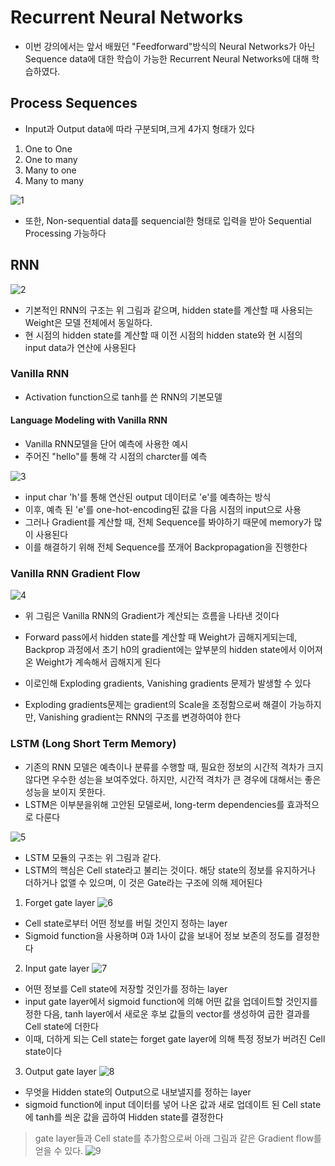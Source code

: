 # Recurrent Neural Networks

- 이번 강의에서는 앞서 배웠던 "Feedforward"방식의 Neural Networks가 아닌 Sequence data에 대한 학습이 가능한 Recurrent Neural Networks에 대해 학습하였다.

## Process Sequences

- Input과 Output data에 따라 구분되며,크게 4가지 형태가 있다
1. One to One
2. One to many
3. Many to one
4. Many to many

![1](./image_ch12/1.png)

- 또한, Non-sequential data를 sequencial한 형태로 입력을 받아 Sequential Processing 가능하다

## RNN

![2](./image_ch12/2.png)
- 기본적인 RNN의 구조는 위 그림과 같으며, hidden state를 계산할 때 사용되는 Weight은 모델 전체에서 동일하다.
- 현 시점의 hidden state를 계산할 때 이전 시점의 hidden state와 현 시점의 input data가 연산에 사용된다

### Vanilla RNN

- Activation function으로 tanh를 쓴 RNN의 기본모델

#### Language Modeling with Vanilla RNN

- Vanilla RNN모델을 단어 예측에 사용한 예시 
- 주어진 "hello"를 통해 각 시점의 charcter를 예측

![3](./image_ch12/3.png)

- input char 'h'를 통해 연산된 output 데이터로 'e'를 예측하는 방식
- 이후, 예측 된 'e'를 one-hot-encoding된 값을 다음 시점의 input으로 사용
- 그러나 Gradient를 계산할 때, 전체 Sequence를 봐야하기 때문에 memory가 많이 사용된다
- 이를 해결하기 위해 전체 Sequence를 쪼개어 Backpropagation을 진행한다

### Vanilla RNN Gradient Flow

![4](./image_ch12/4.png)

- 위 그림은 Vanilla RNN의 Gradient가 계산되는 흐름을 나타낸 것이다
- Forward pass에서 hidden state를 계산할 때 Weight가 곱해지게되는데, Backprop 과정에서 초기 h0의 gradient에는 앞부분의 hidden state에서 이어져온 Weight가 계속해서 곱해지게 된다
- 이로인해 Exploding gradients, Vanishing gradients 문제가 발생할 수 있다

- Exploding gradients문제는 gradient의 Scale을 조정함으로써 해결이 가능하지만, Vanishing gradient는 RNN의 구조를 변경하여야 한다

### LSTM (Long Short Term Memory)

- 기존의 RNN 모델은 예측이나 분류를 수행할 때, 필요한 정보의 시간적 격차가 크지 않다면 우수한 성는을 보여주었다. 하지만, 시간적 격차가 큰 경우에 대해서는 좋은 성능을 보이지 못한다.
- LSTM은 이부분을위해 고안된 모델로써, long-term dependencies를 효과적으로 다룬다

![5](./image_ch12/5.png)

- LSTM 모듈의 구조는 위 그림과 같다.
- LSTM의 핵심은 Cell state라고 불리는 것이다. 해당 state의 정보를 유지하거나 더하거나 없앨 수 있으며, 이 것은 Gate라는 구조에 의해 제어된다

1. Forget gate layer
![6](./image_ch12/6.png)

- Cell state로부터 어떤 정보를 버릴 것인지 정하는 layer
- Sigmoid function을 사용하며 0과 1사이 값을 보내어 정보 보존의 정도를 결정한다

2. Input gate layer
![7](./image_ch12/7.png)

- 어떤 정보를 Cell state에 저장할 것인가를 정하는 layer
- input gate layer에서 sigmoid function에 의해 어떤 값을 업데이트할 것인지를 정한 다음, tanh layer에서 새로운 후보 값들의 vector를 생성하여 곱한 결과를 Cell state에 더한다
- 이때, 더하게 되는 Cell state는 forget gate layer에 의해 특정 정보가 버려진 Cell state이다

3. Output gate layer
![8](./image_ch12/8.png)

- 무엇을 Hidden state의 Output으로 내보낼지를 정하는 layer
- sigmoid function에 input 데이터를 넣어 나온 값과 새로 업데이트 된 Cell state에 tanh를 씌운 값을 곱하여 Hidden state를 결정한다

> gate layer들과 Cell state를 추가함으로써 아래 그림과 같은 Gradient flow를 얻을 수 있다.
![9](./image_ch12/9.png)
